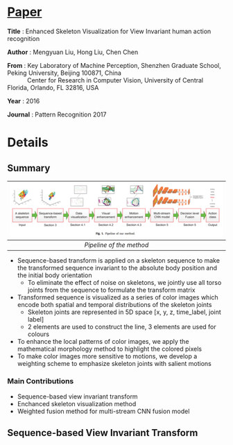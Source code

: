 
# [Paper](https://webpages.uncc.edu/cchen62/PR_2017.pdf)
**Title**   :  Enhanced Skeleton Visualization for View Invariant human action recognition  

**Author**  : Mengyuan Liu, Hong Liu, Chen Chen

**From**   :   Key Laboratory of Machine Perception, Shenzhen Graduate School, Peking University, Beijing 100871, China    
&emsp;&emsp;&emsp;&nbsp;Center for Research in Computer Vision, University of Central Florida, Orlando, FL 32816, USA 

**Year**  :   2016  

**Journal** : Pattern Recognition 2017  

# Details
## Summary
|![Block diagram of the proposed architecture](Images/Enhanced_skeleton_visualization_for_view_invariant_human_action_recognition/Method_pipeline.png)|
|:--:| 
| *Pipeline of the method* |
* Sequence-based transform is applied on a skeleton sequence to make the transformed
  sequence invariant to the absolute body position and the initial body orientation
    * To eliminate the effect of noise on skeletons, we jointly use all torso joints
      from the sequence to formulate the transform matrix
* Transformed sequence is visualized as a series of color images which encode both
  spatial and temporal distributions of the skeleton joints
    * Skeleton joints are represented in 5D space [x, y, z, time_label, joint label]
    * 2 elements are used to construct the line, 3 elements are used for colours
* To enhance the local patterns of color images, we apply the mathematical
  morphology method to highlight the colored pixels
* To make color images more sensitive to motions, we develop a weighting scheme to 
  emphasize skeleton joints with salient motions

### Main Contributions
* Sequence-based view invariant transform
* Enchanced skeleton visualization method
* Weighted fusion method for multi-stream CNN fusion model

## Sequence-based View Invariant Transform